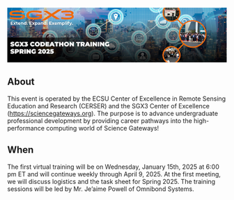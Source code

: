 ![img](SGX3-Codeathon-header-900px.png)

## About 

This event is operated by the ECSU Center of Excellence in Remote Sensing Education and Research (CERSER) and the SGX3 Center of Excellence (https://sciencegateways.org). The purpose is to advance undergraduate professional development by providing career pathways into the high-performance computing world of Science Gateways!

## When

The first virtual training will be on Wednesday, January 15th, 2025 at 6:00 pm ET and will continue weekly through April 9, 2025. At the first meeting, we will discuss logistics and the task sheet for Spring 2025. The training sessions will be led by Mr. Je’aime Powell of Omnibond Systems.


